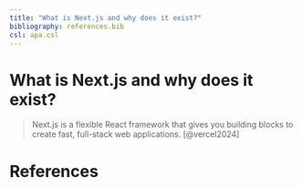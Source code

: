 ```yaml
---
title: "What is Next.js and why does it exist?"
bibliography: references.bib
csl: apa.csl
---
```


# What is Next.js and why does it exist?

> Next.js is a flexible React framework that gives you building blocks to create fast, full-stack web applications. [@vercel2024]



# References

